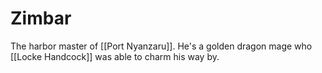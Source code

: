 # Zimbar
The harbor master of [[Port Nyanzaru]]. He's a golden dragon mage who [[Locke Handcock]] was able to charm his way by.